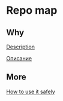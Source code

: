 # Repo map

## Why
[Description](https://github.com/AxiomLab/Essential-I/blob/main/descr.md)

[Описание](https://github.com/AxiomLab/Essential-I/blob/main/descr-russian.md)


## More
[How to use it safely](https://github.com/AxiomLab/Essential-I/blob/main/How%20to%20use%20it%20safely/index.md)
